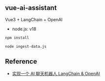 ## vue-ai-assistant

Vue3 + LangChain + OpenAI

- node.js: v18

```bash
npm install
```

```bash
node ingest-data.js
```

## Reference

- [实现一个 AI 聊天机器人 LangChain & OpenAI](https://youtu.be/u3yn4UiL6-s)
